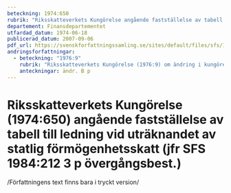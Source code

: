 ```yaml
---
beteckning: 1974:650
rubrik: "Riksskatteverkets Kungörelse angående fastställelse av tabell till ledning vid uträknandet av statlig förmögenhetsskatt (jfr SFS 1984:212 3 p övergångsbest.)"
departement: Finansdepartementet
utfardad_datum: 1974-06-18
publicerad_datum: 2007-09-06
pdf_url: https://svenskforfattningssamling.se/sites/default/files/sfs/1974-06/SFS1974-650.pdf
andringsforfattningar:
  - beteckning: "1976:9"
    rubrik: "Riksskatteverkets Kungörelse (1976:9) om ändring i kungörelsen (1974:650) angående fastställelse av tabell till ledning vid uträknandet av statlig förmögenhetsskatt"
    anteckningar: ändr. B p
---
```


# Riksskatteverkets Kungörelse (1974:650) angående fastställelse av tabell till ledning vid uträknandet av statlig förmögenhetsskatt (jfr SFS 1984:212 3 p övergångsbest.)

/Författningens text finns bara i tryckt version/